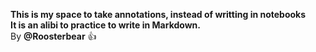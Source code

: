 __This is my space to take annotations, instead of writting in notebooks__<br/>
__It is an alibi to practice to write in Markdown.__<br/>
By __@Roosterbear__ 👍

